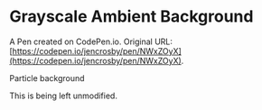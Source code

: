 # Grayscale Ambient Background

A Pen created on CodePen.io. Original URL: [https://codepen.io/jencrosby/pen/NWxZOyX](https://codepen.io/jencrosby/pen/NWxZOyX).

Particle background 

This is being left unmodified.
